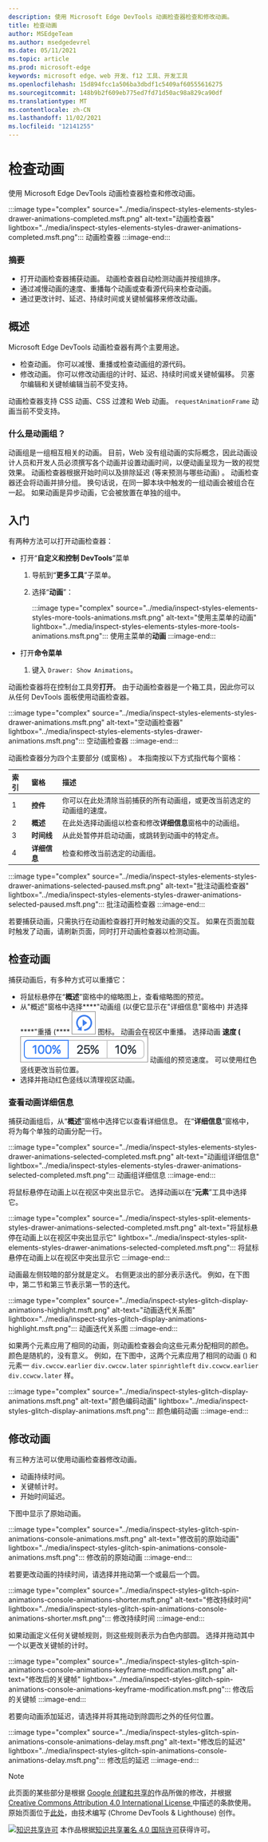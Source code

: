 ```yaml
---
description: 使用 Microsoft Edge DevTools 动画检查器检查和修改动画。
title: 检查动画
author: MSEdgeTeam
ms.author: msedgedevrel
ms.date: 05/11/2021
ms.topic: article
ms.prod: microsoft-edge
keywords: microsoft edge、web 开发、f12 工具、开发工具
ms.openlocfilehash: 15d894fcc1a506ba3dbdf1c5409af60555616275
ms.sourcegitcommit: 148b9b2f609eb775ed7fd71d50ac98a829ca90df
ms.translationtype: MT
ms.contentlocale: zh-CN
ms.lasthandoff: 11/02/2021
ms.locfileid: "12141255"
---
```

<!-- Copyright Kayce Basques

   Licensed under the Apache License, Version 2.0 (the "License");
   you may not use this file except in compliance with the License.
   You may obtain a copy of the License at

       https://www.apache.org/licenses/LICENSE-2.0

   Unless required by applicable law or agreed to in writing, software
   distributed under the License is distributed on an "AS IS" BASIS,
   WITHOUT WARRANTIES OR CONDITIONS OF ANY KIND, either express or implied.
   See the License for the specific language governing permissions and
   limitations under the License.  -->
# <a name="inspect-animations"></a>检查动画

使用 Microsoft Edge DevTools 动画检查器检查和修改动画。

:::image type="complex" source="../media/inspect-styles-elements-styles-drawer-animations-completed.msft.png" alt-text="动画检查器" lightbox="../media/inspect-styles-elements-styles-drawer-animations-completed.msft.png":::
   动画检查器
:::image-end:::

### <a name="summary"></a>摘要

*   打开动画检查器捕获动画。  动画检查器自动检测动画并按组排序。
*   通过减慢动画的速度、重播每个动画或查看源代码来检查动画。
*   通过更改计时、延迟、持续时间或关键帧偏移来修改动画。


<!-- ====================================================================== -->
## <a name="overview"></a>概述

Microsoft Edge DevTools 动画检查器有两个主要用途。

*   检查动画。  你可以减慢、重播或检查动画组的源代码。
*   修改动画。  你可以修改动画组的计时、延迟、持续时间或关键帧偏移。  贝塞尔编辑和关键帧编辑当前不受支持。

动画检查器支持 CSS 动画、CSS 过渡和 Web 动画。  `requestAnimationFrame` 动画当前不受支持。

### <a name="what-is-an-animation-group"></a>什么是动画组？

动画组是一组相互相关的动画。  目前，Web 没有组动画的实际概念，因此动画设计人员和开发人员必须撰写各个动画并设置动画时间，以便动画呈现为一致的视觉效果。  动画检查器根据开始时间以及排除延迟 (等来预测与哪些动画) 。  动画检查器还会将动画并排分组。
换句话说，在同一脚本块中触发的一组动画会被组合在一起。  如果动画是异步动画，它会被放置在单独的组中。


<!-- ====================================================================== -->
## <a name="get-started"></a>入门

有两种方法可以打开动画检查器：

*   打开“**自定义和控制 DevTools**”菜单
    1.  导航到“**更多工具**”子菜单。
    1.  选择“**动画**”：

        :::image type="complex" source="../media/inspect-styles-elements-styles-more-tools-animations.msft.png" alt-text="使用主菜单的动画" lightbox="../media/inspect-styles-elements-styles-more-tools-animations.msft.png":::
           使用主菜单的**动画**
        :::image-end:::

*   打开**命令菜单**
    1.  键入 `Drawer: Show Animations`。

动画检查器将在控制台工具旁**打开**。  由于动画检查器是一个箱工具，因此你可以从任何 DevTools 面板使用动画检查器。

:::image type="complex" source="../media/inspect-styles-elements-styles-drawer-animations.msft.png" alt-text="空动画检查器" lightbox="../media/inspect-styles-elements-styles-drawer-animations.msft.png":::
   空动画检查器
:::image-end:::

动画检查器分为四个主要部分 (或窗格) 。  本指南按以下方式指代每个窗格：

| 索引 | 窗格 | 描述 |
|:--- |:--- |:--- |
| 1 | **控件** | 你可以在此处清除当前捕获的所有动画组，或更改当前选定的动画组的速度。 |
| 2 | **概述** | 在此处选择动画组以检查和修改**详细信息**窗格中的动画组。 |
| 3 | **时间线** | 从此处暂停并启动动画，或跳转到动画中的特定点。 |
| 4 | **详细信息** | 检查和修改当前选定的动画组。 |

:::image type="complex" source="../media/inspect-styles-elements-styles-drawer-animations-selected-paused.msft.png" alt-text="批注动画检查器" lightbox="../media/inspect-styles-elements-styles-drawer-animations-selected-paused.msft.png":::
   批注动画检查器
:::image-end:::

若要捕获动画，只需执行在动画检查器打开时触发动画的交互。  如果在页面加载时触发了动画，请刷新页面，同时打开动画检查器以检测动画。

<!--  old link: <video src="animations/capture-animations.mp4" autoplay loop muted controls></video>  -->

<!--  import the video to ACOM using https://review.docs.microsoft.com/en-us/help/contribute/contribute-video-publish?branch=master  -->

<!--  > [!VIDEO animations/capture-animations.mp4]  -->


<!-- ====================================================================== -->
## <a name="inspect-animations"></a>检查动画

捕获动画后，有多种方式可以重播它：

*   将鼠标悬停在“**概述**”窗格中的缩略图上，查看缩略图的预览。
*   从"概述"窗格中选择****"动画组 (以便它显示在"详细信息"窗格中) 并选择****"重播 (**** ![ 图标) ](../media/replay-button-icon.msft.png) 图标。  动画会在视区中重播。  选择动画 **速度 (** ![ 动画) 图标来更改当前选定的 ](../media/animation-speed-buttons-icon.msft.png) 动画组的预览速度。  可以使用红色竖线更改当前位置。
*   选择并拖动红色竖线以清理视区动画。

### <a name="view-animation-details"></a>查看动画详细信息

捕获动画组后，从“**概述**”窗格中选择它以查看详细信息。  在“**详细信息**”窗格中，将为每个单独的动画分配一行。

:::image type="complex" source="../media/inspect-styles-elements-styles-drawer-animations-selected-completed.msft.png" alt-text="动画组详细信息" lightbox="../media/inspect-styles-elements-styles-drawer-animations-selected-completed.msft.png":::
   动画组详细信息
:::image-end:::

将鼠标悬停在动画上以在视区中突出显示它。  选择动画以在“**元素**”工具中选择它。

:::image type="complex" source="../media/inspect-styles-split-elements-styles-drawer-animations-selected-completed.msft.png" alt-text="将鼠标悬停在动画上以在视区中突出显示它" lightbox="../media/inspect-styles-split-elements-styles-drawer-animations-selected-completed.msft.png":::
   将鼠标悬停在动画上以在视区中突出显示它
:::image-end:::

动画最左侧较暗的部分就是定义。  右侧更淡出的部分表示迭代。  例如，在下图中，第二节和第三节表示第一节的迭代。

:::image type="complex" source="../media/inspect-styles-glitch-display-animations-highlight.msft.png" alt-text="动画迭代关系图" lightbox="../media/inspect-styles-glitch-display-animations-highlight.msft.png":::
   动画迭代关系图
:::image-end:::

如果两个元素应用了相同的动画，则动画检查器会向这些元素分配相同的颜色。  颜色是随机的，没有意义。  例如，在下图中，这两个元素应用了相同的动画 () 和 元素一 `div.cwccw.earlier` `div.cwccw.later` `spinrightleft` `div.ccwcw.earlier` `div.ccwcw.later` 样。

:::image type="complex" source="../media/inspect-styles-glitch-display-animations.msft.png" alt-text="颜色编码动画" lightbox="../media/inspect-styles-glitch-display-animations.msft.png":::
   颜色编码动画
:::image-end:::


<!-- ====================================================================== -->
## <a name="modify-animations"></a>修改动画

有三种方法可以使用动画检查器修改动画。

*   动画持续时间。
*   关键帧计时。
*   开始时间延迟。

下图中显示了原始动画。

:::image type="complex" source="../media/inspect-styles-glitch-spin-animations-console-animations.msft.png" alt-text="修改前的原始动画" lightbox="../media/inspect-styles-glitch-spin-animations-console-animations.msft.png":::
   修改前的原始动画
:::image-end:::

若要更改动画的持续时间，请选择并拖动第一个或最后一个圆。

:::image type="complex" source="../media/inspect-styles-glitch-spin-animations-console-animations-shorter.msft.png" alt-text="修改持续时间" lightbox="../media/inspect-styles-glitch-spin-animations-console-animations-shorter.msft.png":::
   修改持续时间
:::image-end:::

如果动画定义任何关键帧规则，则这些规则表示为白色内部圆。  选择并拖动其中一个以更改关键帧的计时。

:::image type="complex" source="../media/inspect-styles-glitch-spin-animations-console-animations-keyframe-modification.msft.png" alt-text="修改后的关键帧" lightbox="../media/inspect-styles-glitch-spin-animations-console-animations-keyframe-modification.msft.png":::
   修改后的关键帧
:::image-end:::

若要向动画添加延迟，请选择并将其拖动到除圆形之外的任何位置。

:::image type="complex" source="../media/inspect-styles-glitch-spin-animations-console-animations-delay.msft.png" alt-text="修改后的延迟" lightbox="../media/inspect-styles-glitch-spin-animations-console-animations-delay.msft.png":::
   修改后的延迟
:::image-end:::


<!-- ====================================================================== -->
> [!NOTE]
> 此页面的某些部分是根据 [Google 创建和共享的][GoogleSitePolicies]作品所做的修改，并根据[ Creative Commons Attribution 4.0 International License ][CCA4IL]中描述的条款使用。
> 原始页面位于[此处](https://developers.google.com/web/tools/chrome-devtools/inspect-styles/animations)，由技术编写 (Chrome DevTools \& Lighthouse) 创作。 [][KayceBasques]

[![知识共享许可][CCby4Image]][CCA4IL] 本作品根据[知识共享署名 4.0 国际许可][CCA4IL]获得许可。

[CCA4IL]: https://creativecommons.org/licenses/by/4.0
[CCby4Image]: https://i.creativecommons.org/l/by/4.0/88x31.png
[GoogleSitePolicies]: https://developers.google.com/terms/site-policies
[KayceBasques]: https://developers.google.com/web/resources/contributors#kayce-basques

